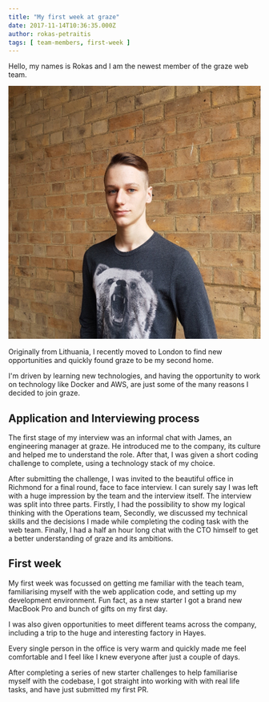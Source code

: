 ```yaml
---
title: "My first week at graze"
date: 2017-11-14T10:36:35.000Z
author: rokas-petraitis
tags: [ team-members, first-week ]
---
```


Hello, my names is Rokas and I am the newest member of the graze web team.

![Rokas](/content/images/2017/11/20171010_113958.jpg)

Originally from Lithuania, I recently moved to London to find new opportunities and quickly found graze to be my second home.

I'm driven by learning new technologies, and having the opportunity to work on technology like Docker and AWS, are just some of the many reasons I decided to join graze.

## Application and Interviewing process

The first stage of my interview was an informal chat with James, an engineering manager at graze. He introduced me to the company, its culture and helped me to understand the role. After that, I was given a short coding challenge to complete, using a technology stack of my choice.

After submitting the challenge, I was invited to the beautiful office in Richmond for a final round, face to face interview. I can surely say I was left with a huge impression by the team and the interview itself. The interview was split into three parts. Firstly, I had the possibility to show my logical thinking with the Operations team, Secondly, we discussed my technical skills and the decisions I made while completing the coding task with the web team. Finally, I had a half an hour long chat with the CTO himself to get a better understanding of graze and its ambitions.

## First week

My first week was focussed on getting me familiar with the teach team, familiarising myself with the web application code, and setting up my development environment. Fun fact, as a new starter I got a brand new MacBook Pro and bunch of gifts on my first day.

I was also given opportunities to meet different teams across the company, including a trip to the huge and interesting factory in Hayes.

Every single person in the office is very warm and quickly made me feel comfortable and I feel like I knew everyone after just a couple of days.

After completing a series of new starter challenges to help familiarise myself with the codebase, I got straight into working with with real life tasks, and have just submitted my first PR.


